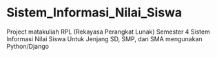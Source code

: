 # Sistem_Informasi_Nilai_Siswa
Project matakuliah RPL (Rekayasa Perangkat Lunak) Semester 4 Sistem Informasi Nilai Siswa Untuk Jenjang SD, SMP, dan SMA mengunakan Python/Django
